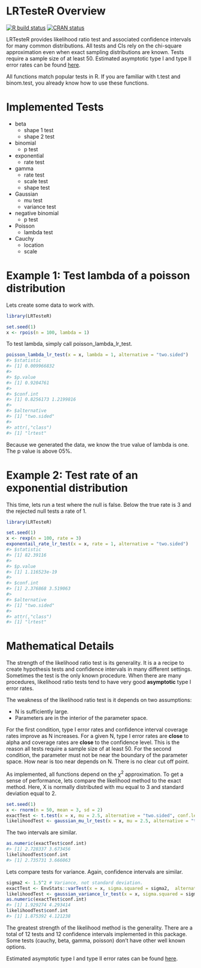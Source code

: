
<!-- README.md is generated from README.Rmd. Please edit that file -->

# LRTesteR Overview

<!-- badges: start -->

[![R build
status](https://github.com/gmcmacran/LRTesteR/workflows/R-CMD-check/badge.svg)](https://github.com/gmcmacran/LRTesteR/actions)
[![CRAN
status](https://www.r-pkg.org/badges/version/LRTesteR)](https://cran.r-project.org/package=LRTesteR)
<!-- badges: end -->

LRTesteR provides likelihood ratio test and associated confidence
intervals for many common distributions. All tests and CIs rely on the
chi-square approximation even when exact sampling distributions are
known. Tests require a sample size of at least 50. Estimated asymptotic
type I and type II error rates can be found
[here](https://github.com/gmcmacran/TypeOneTypeTwoSim).

All functions match popular tests in R. If you are familiar with t.test
and binom.test, you already know how to use these functions.

# Implemented Tests

-   beta
    -   shape 1 test
    -   shape 2 test
-   binomial
    -   p test
-   exponential
    -   rate test
-   gamma
    -   rate test
    -   scale test
    -   shape test
-   Gaussian
    -   mu test
    -   variance test
-   negative binomial
    -   p test
-   Poisson
    -   lambda test
-   Cauchy
    -   location
    -   scale

# Example 1: Test lambda of a poisson distribution

Lets create some data to work with.

``` r
library(LRTesteR)

set.seed(1)
x <- rpois(n = 100, lambda = 1)
```

To test lambda, simply call poisson_lambda_lr_test.

``` r
poisson_lambda_lr_test(x = x, lambda = 1, alternative = "two.sided")
#> $statistic
#> [1] 0.009966832
#> 
#> $p.value
#> [1] 0.9204761
#> 
#> $conf.int
#> [1] 0.8256173 1.2199816
#> 
#> $alternative
#> [1] "two.sided"
#> 
#> attr(,"class")
#> [1] "lrtest"
```

Because we generated the data, we know the true value of lambda is one.
The p value is above 05%.

# Example 2: Test rate of an exponential distribution

This time, lets run a test where the null is false. Below the true rate
is 3 and the rejected null tests a rate of 1.

``` r
library(LRTesteR)

set.seed(1)
x <- rexp(n = 100, rate = 3)
exponentail_rate_lr_test(x = x, rate = 1, alternative = "two.sided")
#> $statistic
#> [1] 82.39116
#> 
#> $p.value
#> [1] 1.116523e-19
#> 
#> $conf.int
#> [1] 2.376868 3.519063
#> 
#> $alternative
#> [1] "two.sided"
#> 
#> attr(,"class")
#> [1] "lrtest"
```

# Mathematical Details

The strength of the likelihood ratio test is its generality. It is a a
recipe to create hypothesis tests and confidence intervals in many
different settings. Sometimes the test is the only known procedure. When
there are many procedures, likelihood ratio tests tend to have very good
**asymptotic** type I error rates.

The weakness of the likelihood ratio test is it depends on two
assumptions:

-   N is sufficiently large.
-   Parameters are in the interior of the parameter space.

For the first condition, type I error rates and confidence interval
coverage rates improve as N increases. For a given N, type I error rates
are **close** to alpha and coverage rates are **close** to the
confidence level. This is the reason all tests require a sample size of
at least 50. For the second condition, the parameter must not be near
the boundary of the parameter space. How near is too near depends on N.
There is no clear cut off point.

As implemented, all functions depend on the
*χ*<sup>2</sup>
approximation. To get a sense of performance, lets compare the
likelihood method to the exact method. Here, X is normally distributed
with mu equal to 3 and standard deviation equal to 2.

``` r
set.seed(1)
x <- rnorm(n = 50, mean = 3, sd = 2)
exactTest <- t.test(x = x, mu = 2.5, alternative = "two.sided", conf.level = .95)
likelihoodTest <- gaussian_mu_lr_test(x = x, mu = 2.5, alternative = "two.sided", conf.level = .95)
```

The two intervals are similar.

``` r
as.numeric(exactTest$conf.int)
#> [1] 2.728337 3.673456
likelihoodTest$conf.int
#> [1] 2.735731 3.666063
```

Lets compare tests for variance. Again, confidence intervals are
similar.

``` r
sigma2 <- 1.5^2 # Variance, not standard deviation.
exactTest <- EnvStats::varTest(x = x, sigma.squared = sigma2,  alternative = "two.sided", conf.level = .95)
likelihoodTest <- gaussian_variance_lr_test(x = x, sigma.squared = sigma2, alternative = "two.sided", conf.level = .95)
as.numeric(exactTest$conf.int)
#> [1] 1.929274 4.293414
likelihoodTest$conf.int
#> [1] 1.875392 4.121238
```

The greatest strength of the likelihood method is the generality. There
are a total of 12 tests and 12 confidence intervals implemented in this
package. Some tests (cauchy, beta, gamma, poisson) don’t have other well
known options.

Estimated asymptotic type I and type II error rates can be found
[here](https://github.com/gmcmacran/TypeOneTypeTwoSim).
